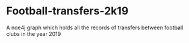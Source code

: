 # Football-transfers-2k19
A noe4j graph which holds all the records of transfers between football clubs in the year 2019

